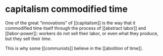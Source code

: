 # capitalism commodified time

One of the great &ldquo;innovations&rdquo; of [[capitalism]] is the way that it commodified time itself through the process of [[abstract labor]] and [[labor-power]]: workers do not sell their labor, or even what they produce, but they sell their _time_.

This is why some [[communists]] believe in the [[abolition of time]].

